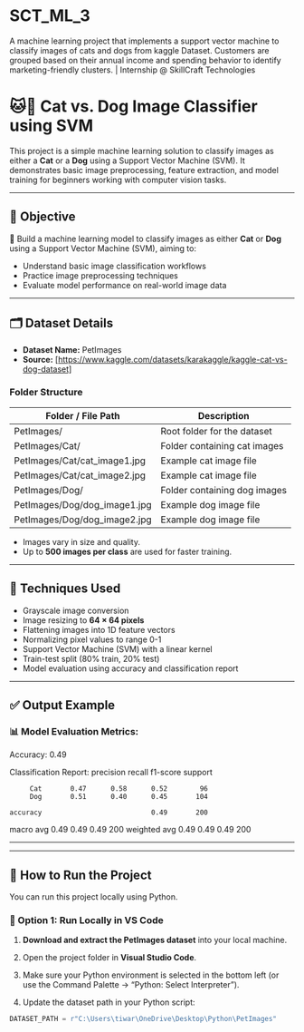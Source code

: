 # SCT_ML_3

A machine learning project that implements a support vector machine to classify images of cats and dogs from kaggle Dataset. Customers are grouped based on their annual income and spending behavior to identify marketing-friendly clusters. | Internship @ SkillCraft Technologies

# 🐱🐶 Cat vs. Dog Image Classifier using SVM

This project is a simple machine learning solution to classify images as either a **Cat** or a **Dog** using a Support Vector Machine (SVM). It demonstrates basic image preprocessing, feature extraction, and model training for beginners working with computer vision tasks.

---

## 📌 Objective

🔎 Build a machine learning model to classify images as either **Cat** or **Dog** using a Support Vector Machine (SVM), aiming to:

- Understand basic image classification workflows
- Practice image preprocessing techniques
- Evaluate model performance on real-world image data

---

## 🗂️ Dataset Details

- **Dataset Name:** PetImages
- **Source:** [https://www.kaggle.com/datasets/karakaggle/kaggle-cat-vs-dog-dataset]

### Folder Structure

| Folder / File Path                | Description               |
|-----------------------------------|---------------------------|
| PetImages/                        | Root folder for the dataset |
| PetImages/Cat/                    | Folder containing cat images |
| PetImages/Cat/cat_image1.jpg      | Example cat image file |
| PetImages/Cat/cat_image2.jpg      | Example cat image file |
| PetImages/Dog/                    | Folder containing dog images |
| PetImages/Dog/dog_image1.jpg      | Example dog image file |
| PetImages/Dog/dog_image2.jpg      | Example dog image file |

- Images vary in size and quality.
- Up to **500 images per class** are used for faster training.

---

## 🧠 Techniques Used

- Grayscale image conversion
- Image resizing to **64 × 64 pixels**
- Flattening images into 1D feature vectors
- Normalizing pixel values to range 0-1
- Support Vector Machine (SVM) with a linear kernel
- Train-test split (80% train, 20% test)
- Model evaluation using accuracy and classification report

---

## ✅ Output Example

### 📊 Model Evaluation Metrics:

Accuracy: 0.49

Classification Report:
               precision    recall  f1-score   support

         Cat       0.47      0.58      0.52        96
         Dog       0.51      0.40      0.45       104

    accuracy                           0.49       200
   macro avg       0.49      0.49      0.49       200
weighted avg       0.49      0.49      0.49       200

---

---

## 🚀 How to Run the Project

You can run this project locally using Python.

### 🔹 Option 1: Run Locally in VS Code

1. **Download and extract the PetImages dataset** into your local machine.

2. Open the project folder in **Visual Studio Code**.

3. Make sure your Python environment is selected in the bottom left (or use the Command Palette → “Python: Select Interpreter”).

4. Update the dataset path in your Python script:

```python
DATASET_PATH = r"C:\Users\tiwar\OneDrive\Desktop\Python\PetImages"
